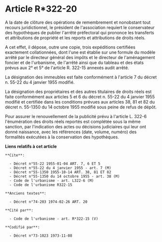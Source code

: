 # Article R*322-20

A la date de clôture des opérations de remembrement et nonobstant tout recours juridictionnel, le président de l'association
requiert le conservateur des hypothèques de publier l'arrêté préfectoral qui prononce les transferts et attributions de
propriété et les reports et attributions de droits réels.

A cet effet, il dépose, outre une copie, trois expéditions certifiées exactement collationnées, dont l'une est établie sur
une formule du modèle arrêté par le directeur général des impôts et le directeur de l'aménagement foncier et de l'urbanisme,
de l'arrêté ainsi que du tableau et des états prévus aux 2° et 5° de l'article R. 322-15 annexés audit arrêté.

La désignation des immeubles est faite conformément à l'article 7 du décret n. 55-22 du 4 janvier 1955 modifié.

La désignation des propriétaires et des autres titulaires de droits réels est faite conformément aux articles 5 et 6 du
décret n. 55-22 du 4 janvier 1955 modifié et certifiée dans les conditions prévues aux articles 38, 81 et 82 du décret n.
55-1350 du 14 octobre 1955 modifié sous peine de refus de dépôt.

Pour assurer le renouvellement de la publicité prévu à l'article L. 322-6 l'énumération des droits réels reportés est
complétée sous la même sanction, par l'indication des actes ou décisions judiciaires qui leur ont donné naissance, avec les
références (date, volume, numéro) des formalités exécutées à la conservation des hypothèques.

**Liens relatifs à cet article**

	**Cite**:

	  - Décret n°55-22 1955-01-04 ART. 7, 6 ET 5
	  - Décret n°55-22 du 4 janvier 1955 - art. 7 (M)
	  - Décret n°55-1350 1955-10-14 ART. 38, 81 ET 82
	  - Décret n°55-1350 du 14 octobre 1955 - art. 38 (M)
	  - Code de l'urbanisme - art. L322-6 (M)
	  - Code de l'urbanisme R322-15

	**Anciens textes**:

	  - Décret n°74-203 1974-02-26 ART. 20

	**Cité par**:

	  - Code de l'urbanisme - art. R*322-15 (V)

	**Codifié par**:

	  - Décret n°73-1023 1973-11-08
